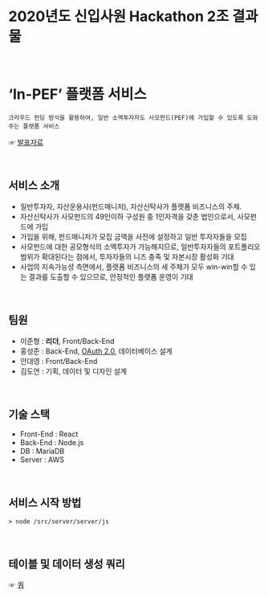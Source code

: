 # 2020년도 신입사원 Hackathon 2조 결과물

<br>

‘In-PEF’ 플랫폼 서비스
===
`크라우드 펀딩 방식을 활용하여, 일반 소액투자자도 사모펀드(PEF)에 가입할 수 있도록 도와주는 플랫폼 서비스`


☞ [발표자료](https://github.com/koscom-hrd/hackathon2020-02/blob/master/Documents/2020%EB%85%84%EB%8F%84%20%EC%8B%A0%EC%9E%85%EC%82%AC%EC%9B%90%20Hackathon%202%EC%A1%B0%20%EB%B0%9C%ED%91%9C%EC%9E%90%EB%A3%8C.pdf)

<br>

서비스 소개
---
- 일반투자자, 자산운용사(펀드매니저), 자산신탁사가 플랫폼 비즈니스의 주체.
- 자산신탁사가 사모펀드의 49인이하 구성원 중 1인자격을 갖춘 법인으로서, 사모펀드에 가입
- 가입을 위해, 펀드매니저가 모집 금액을 사전에 설정하고 일반 투자자들을 모집
- 사모펀드에 대한 공모형식의 소액투자가 가능해지므로, 일반투자자들의 포트폴리오 범위가 확대된다는 점에서, 투자자들의 니즈 충족 및 자본시장 활성화 기대
- 사업의 지속가능성 측면에서, 플랫폼 비즈니스의 세 주체가 모두 win-win할 수 있는 결과를 도출할 수 있으므로, 안정적인 플랫폼 운영이 기대


<br>

팀원
---
- 이준형 : <b>리더</b>, Front/Back-End
- 홍성준 : Back-End, [OAuth 2.0](https://github.com/ElfCony/react_project/wiki/OAuth-2.0-Flow), 데이터베이스 설계
- 안대영 : Front/Back-End
- 김도연 : 기획, 데이터 및 디자인 설계

<br>

기술 스택
---
- Front-End : React
- Back-End : Node.js
- DB : MariaDB
- Server : AWS

<br>

서비스 시작 방법
---
`> node /src/server/server/js`

<br>

테이블 및 데이터 생성 쿼리
---
☞ [쿼](https://github.com/koscom-hrd/hackathon2020-02/blob/master/Documents/Query.txt)
